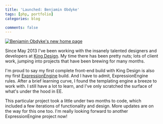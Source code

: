 ```yaml
---
title: 'Launched: Benjamin Obdyke'
tags: [php, portfolio]
categories: blog

comments: false
---
```


<a href="http://www.benjaminobdyke.com">![Benjamin Obdyke's new home page](/images/posts/benjamin-obdyke-screenshot.jpg)</a>

Since May 2013 I've been working with the insanely talented designers and developers at [King Design](http://kingdesignllc.com). My time there has been pretty nuts; lots of client work, jumping into projects that have been brewing for many months.

I'm proud to say my first complete front-end build with King Design is also my first [ExpressionEngine](http://ellislab.com/expressionengine) build. And I have to admit, ExpressionEngine rules. After a brief learning curve, I found the templating engine a breeze to work with. I still have a lot to learn, and I've only scratched the surface of what's under the hood in EE.

This particular project took a little under two months to code, which included a few iterations of functionality and design. More updates are on the way for this one too. I'm really looking forward to another ExpressionEngine project now!
